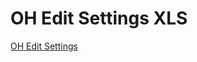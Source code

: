 # OH Edit Settings XLS

[OH Edit Settings](https://mygainwell.sharepoint.com/:x:/t/OHSPBM/Ed_QhtgJNkVKg7Jr32scXgkB-A4jTB0kjTVSrQi8I6lLZg?e=VedSxd)
